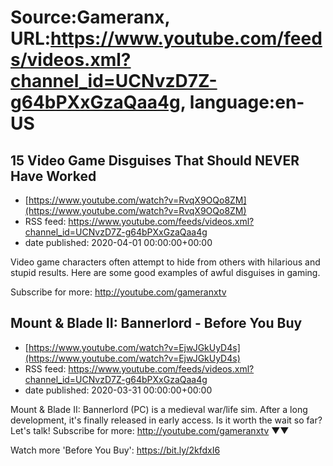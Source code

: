 # Source:Gameranx, URL:https://www.youtube.com/feeds/videos.xml?channel_id=UCNvzD7Z-g64bPXxGzaQaa4g, language:en-US

## 15 Video Game Disguises That Should NEVER Have Worked
 - [https://www.youtube.com/watch?v=RvqX9OQo8ZM](https://www.youtube.com/watch?v=RvqX9OQo8ZM)
 - RSS feed: https://www.youtube.com/feeds/videos.xml?channel_id=UCNvzD7Z-g64bPXxGzaQaa4g
 - date published: 2020-04-01 00:00:00+00:00

Video game characters often attempt to hide from others with hilarious and stupid results. Here are some good examples of awful disguises in gaming.

Subscribe for more: http://youtube.com/gameranxtv

## Mount & Blade II: Bannerlord - Before You Buy
 - [https://www.youtube.com/watch?v=EjwJGkUyD4s](https://www.youtube.com/watch?v=EjwJGkUyD4s)
 - RSS feed: https://www.youtube.com/feeds/videos.xml?channel_id=UCNvzD7Z-g64bPXxGzaQaa4g
 - date published: 2020-03-31 00:00:00+00:00

Mount & Blade II: Bannerlord (PC) is a medieval war/life sim. After a long development, it's finally released in early access. Is it worth the wait so far? Let's talk!
Subscribe for more: http://youtube.com/gameranxtv ▼▼



Watch more 'Before You Buy': https://bit.ly/2kfdxI6

